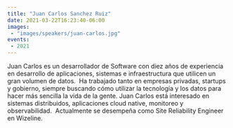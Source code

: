 ```yaml
---
title: "Juan Carlos Sanchez Ruiz"
date: 2021-03-22T16:23:40-06:00
images:
 - "images/speakers/juan-carlos.jpg"
events:
 - 2021
---
```


Juan Carlos es un desarrollador de Software con diez años de experiencia en desarrollo de aplicaciones, sistemas e infraestructura que utilicen un gran volumen de datos.  Ha trabajado tanto en empresas privadas, startups y gobierno, siempre buscando cómo utilizar la tecnología y los datos para hacer más sencilla la vida de la gente. Juan Carlos está interesado en sistemas distribuidos, aplicaciones cloud native, monitoreo y observabilidad.  Actualmente se desempeña como Site Reliability Engineer en Wizeline.
